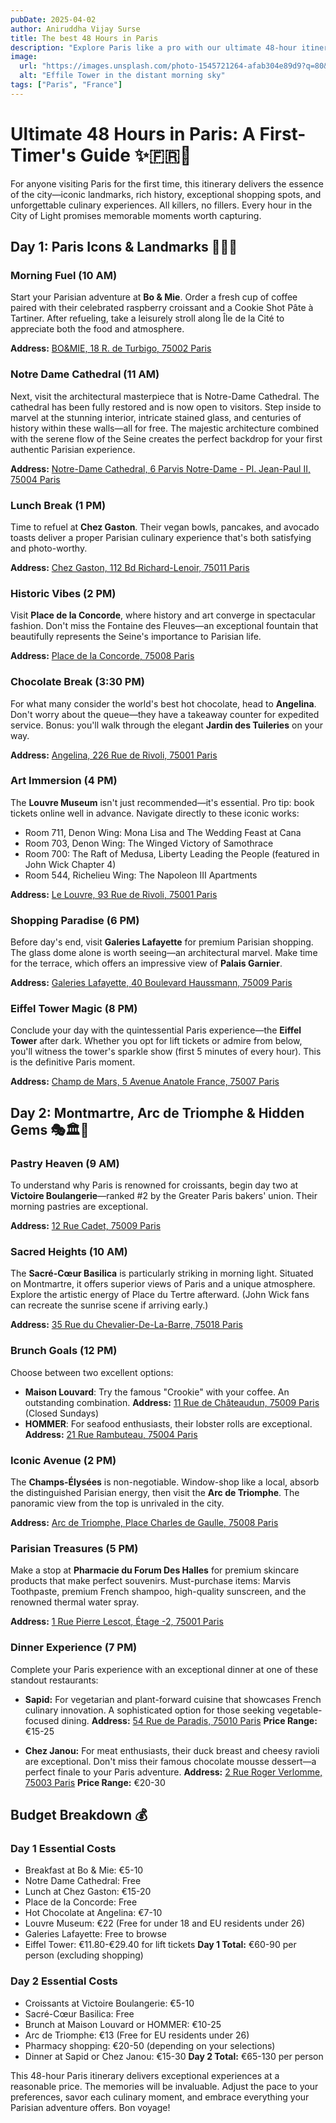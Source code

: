 ```yaml
---
pubDate: 2025-04-02
author: Aniruddha Vijay Surse
title: The best 48 Hours in Paris
description: "Explore Paris like a pro with our ultimate 48-hour itinerary! From the Eiffel Tower to hidden gems, savor top food spots, iconic landmarks, and budget-friendly tips. Perfect for first-timers and fast travelers!"
image:
  url: "https://images.unsplash.com/photo-1545721264-afab304e89d9?q=80&w=2960&auto=format&fit=crop&ixlib=rb-4.0.3&ixid=M3wxMjA3fDB8MHxwaG90by1wYWdlfHx8fGVufDB8fHx8fA%3D%3D"
  alt: "Effile Tower in the distant morning sky"
tags: ["Paris", "France"]
---
```


# Ultimate 48 Hours in Paris: A First-Timer's Guide ✨🇫🇷🗼

For anyone visiting Paris for the first time, this itinerary delivers the essence of the city—iconic landmarks, rich history, exceptional shopping spots, and unforgettable culinary experiences. All killers, no fillers. Every hour in the City of Light promises memorable moments worth capturing.

## Day 1: Paris Icons & Landmarks 🏰✨🌆

### Morning Fuel (10 AM)

Start your Parisian adventure at **Bo & Mie**. Order a fresh cup of coffee paired with their celebrated raspberry croissant and a Cookie Shot Pâte à Tartiner. After refueling, take a leisurely stroll along Île de la Cité to appreciate both the food and atmosphere.

**Address:** [BO&MIE, 18 R. de Turbigo, 75002 Paris](https://maps.app.goo.gl/BCu59TjgehmyaWgT9)

### Notre Dame Cathedral (11 AM)

Next, visit the architectural masterpiece that is Notre-Dame Cathedral. The cathedral has been fully restored and is now open to visitors. Step inside to marvel at the stunning interior, intricate stained glass, and centuries of history within these walls—all for free. The majestic architecture combined with the serene flow of the Seine creates the perfect backdrop for your first authentic Parisian experience.

**Address:** [Notre-Dame Cathedral, 6 Parvis Notre-Dame - Pl. Jean-Paul II, 75004 Paris](https://maps.app.goo.gl/MPQuaiUR2yLb7aNH7)

### Lunch Break (1 PM)

Time to refuel at **Chez Gaston**. Their vegan bowls, pancakes, and avocado toasts deliver a proper Parisian culinary experience that's both satisfying and photo-worthy.

**Address:** [Chez Gaston, 112 Bd Richard-Lenoir, 75011 Paris](https://maps.app.goo.gl/nqtUkkTKPyWdxRTW7)

### Historic Vibes (2 PM)

Visit **Place de la Concorde**, where history and art converge in spectacular fashion. Don't miss the Fontaine des Fleuves—an exceptional fountain that beautifully represents the Seine's importance to Parisian life.

**Address:** [Place de la Concorde, 75008 Paris](https://maps.app.goo.gl/Z1xgimxqi4VF5ZWw8)

### Chocolate Break (3:30 PM)

For what many consider the world's best hot chocolate, head to **Angelina**. Don't worry about the queue—they have a takeaway counter for expedited service. Bonus: you'll walk through the elegant **Jardin des Tuileries** on your way.

**Address:** [Angelina, 226 Rue de Rivoli, 75001 Paris](https://maps.app.goo.gl/evMrC9MyQ858trLDA)

### Art Immersion (4 PM)

The **Louvre Museum** isn't just recommended—it's essential. Pro tip: book tickets online well in advance. Navigate directly to these iconic works:

- Room 711, Denon Wing: Mona Lisa and The Wedding Feast at Cana
- Room 703, Denon Wing: The Winged Victory of Samothrace
- Room 700: The Raft of Medusa, Liberty Leading the People (featured in John Wick Chapter 4)
- Room 544, Richelieu Wing: The Napoleon III Apartments

**Address:** [Le Louvre, 93 Rue de Rivoli, 75001 Paris](https://maps.app.goo.gl/4WAUFkok3t5uUdwz8)

### Shopping Paradise (6 PM)

Before day's end, visit **Galeries Lafayette** for premium Parisian shopping. The glass dome alone is worth seeing—an architectural marvel. Make time for the terrace, which offers an impressive view of **Palais Garnier**.

**Address:** [Galeries Lafayette, 40 Boulevard Haussmann, 75009 Paris](https://maps.app.goo.gl/k5mZXdVNid3C7YFa6)

### Eiffel Tower Magic (8 PM)

Conclude your day with the quintessential Paris experience—the **Eiffel Tower** after dark. Whether you opt for lift tickets or admire from below, you'll witness the tower's sparkle show (first 5 minutes of every hour). This is the definitive Paris moment.

**Address:** [Champ de Mars, 5 Avenue Anatole France, 75007 Paris](https://maps.app.goo.gl/rbVHMikTiuGZavtR6)

## Day 2: Montmartre, Arc de Triomphe & Hidden Gems 🎭🏛️🌆

### Pastry Heaven (9 AM)

To understand why Paris is renowned for croissants, begin day two at **Victoire Boulangerie**—ranked #2 by the Greater Paris bakers' union. Their morning pastries are exceptional.

**Address:** [12 Rue Cadet, 75009 Paris](https://maps.app.goo.gl/mF6RjA5LERWVmEDM8)

### Sacred Heights (10 AM)

The **Sacré-Cœur Basilica** is particularly striking in morning light. Situated on Montmartre, it offers superior views of Paris and a unique atmosphere. Explore the artistic energy of Place du Tertre afterward. (John Wick fans can recreate the sunrise scene if arriving early.)

**Address:** [35 Rue du Chevalier-De-La-Barre, 75018 Paris](https://maps.app.goo.gl/UjHyuxV9EQbaYZmZ7)

### Brunch Goals (12 PM)

Choose between two excellent options:

- **Maison Louvard**: Try the famous "Crookie" with your coffee. An outstanding combination. **Address:** [11 Rue de Châteaudun, 75009 Paris](https://maps.app.goo.gl/qVMJqcAfdEhgEJ3j9) (Closed Sundays)
- **HOMMER**: For seafood enthusiasts, their lobster rolls are exceptional. **Address:** [21 Rue Rambuteau, 75004 Paris](https://maps.app.goo.gl/bxKGBK7jG7Mz975K7)

### Iconic Avenue (2 PM)

The **Champs-Élysées** is non-negotiable. Window-shop like a local, absorb the distinguished Parisian energy, then visit the **Arc de Triomphe**. The panoramic view from the top is unrivaled in the city.

**Address:** [Arc de Triomphe, Place Charles de Gaulle, 75008 Paris](https://maps.app.goo.gl/oRJmBBL3rXGk9q7n6)

### Parisian Treasures (5 PM)

Make a stop at **Pharmacie du Forum Des Halles** for premium skincare products that make perfect souvenirs. Must-purchase items: Marvis Toothpaste, premium French shampoo, high-quality sunscreen, and the renowned thermal water spray.

**Address:** [1 Rue Pierre Lescot, Étage -2, 75001 Paris](https://maps.app.goo.gl/dGvUhU5GpXjDaQ4y6)

### Dinner Experience (7 PM)

Complete your Paris experience with an exceptional dinner at one of these standout restaurants:

- **Sapid:** For vegetarian and plant-forward cuisine that showcases French culinary innovation. A sophisticated option for those seeking vegetable-focused dining.
  **Address:** [54 Rue de Paradis, 75010 Paris](https://maps.app.goo.gl/7Z2nRQvBW5cMt9jV8)
  **Price Range:** €15-25

- **Chez Janou:** For meat enthusiasts, their duck breast and cheesy ravioli are exceptional. Don't miss their famous chocolate mousse dessert—a perfect finale to your Paris adventure.
  **Address:** [2 Rue Roger Verlomme, 75003 Paris](https://maps.app.goo.gl/HjyYMCzTxGKPkJPx8)
  **Price Range:** €20-30

## Budget Breakdown 💰

### Day 1 Essential Costs

- Breakfast at Bo & Mie: €5-10
- Notre Dame Cathedral: Free
- Lunch at Chez Gaston: €15-20
- Place de la Concorde: Free
- Hot Chocolate at Angelina: €7-10
- Louvre Museum: €22 (Free for under 18 and EU residents under 26)
- Galeries Lafayette: Free to browse
- Eiffel Tower: €11.80-€29.40 for lift tickets
  **Day 1 Total:** €60-90 per person (excluding shopping)

### Day 2 Essential Costs

- Croissants at Victoire Boulangerie: €5-10
- Sacré-Cœur Basilica: Free
- Brunch at Maison Louvard or HOMMER: €10-25
- Arc de Triomphe: €13 (Free for EU residents under 26)
- Pharmacy shopping: €20-50 (depending on your selections)
- Dinner at Sapid or Chez Janou: €15-30
  **Day 2 Total:** €65-130 per person

This 48-hour Paris itinerary delivers exceptional experiences at a reasonable price. The memories will be invaluable. Adjust the pace to your preferences, savor each culinary moment, and embrace everything your Parisian adventure offers. Bon voyage!
